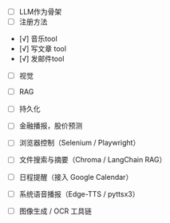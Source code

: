 - [ ] LLM作为骨架
- [ ] 注册方法
- [√] 音乐tool
- [√] 写文章 tool
- [√] 发邮件tool
- [ ] 视觉
- [ ] RAG
- [ ] 持久化
- [ ] 金融播报，股价预测
- [ ] 浏览器控制（Selenium / Playwright）
- [ ] 文件搜索与摘要（Chroma / LangChain RAG）
- [ ] 日程提醒（接入 Google Calendar）
- [ ] 系统语音播报（Edge-TTS / pyttsx3）
- [ ] 图像生成 / OCR 工具链

